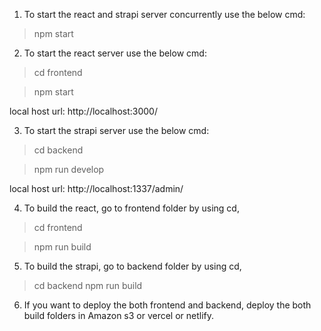 1) To start the react and strapi server concurrently use the below cmd:
> npm start

2) To start the react server use the below cmd:
> cd frontend

> npm start
> 
local host url: http://localhost:3000/

3) To start the strapi server use the below cmd:
> cd backend

> npm run develop
> 
local host url: http://localhost:1337/admin/

4) To build the react, go to frontend folder by using cd,
> cd frontend

>npm run build

5) To build the strapi, go to backend folder by using cd,
> cd backend
>npm run build

6) If you want to deploy the both frontend and backend,
deploy the both build folders in Amazon s3 or vercel or netlify.
